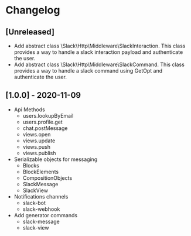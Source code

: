 # Changelog

## [Unreleased]

* Add abstract class \Slack\Http\Middleware\SlackInteraction.
  This class provides a way to handle a slack interaction payload and authenticate the user.
* Add abstract class \Slack\Http\Middleware\SlackCommand.
  This class provides a way to handle a slack command using GetOpt and authenticate the user.

## [1.0.0] - 2020-11-09

* Api Methods
  - users.lookupByEmail
  - users.profile.get
  - chat.postMessage
  - views.open
  - views.update
  - views.push
  - views.publish
* Serializable objects for messaging
  - Blocks
  - BlockElements
  - CompositionObjects 
  - SlackMessage
  - SlackView
* Notifications channels
  - slack-bot
  - slack-webhook
* Add generator commands
  - slack-message
  - slack-view
